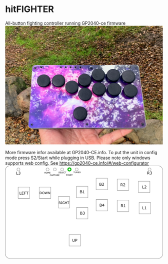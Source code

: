 # hitFIGHTER
All-button fighting controller running GP2040-ce firmware
![](media/outdoor.jpg)

More firmware infor available at GP2040-CE.info. To put the unit in config mode press S2/Start while plugging in USB. Please note only windows supports web config. See https://gp2040-ce.info/#/web-configurator
![](media/keymap.png)

